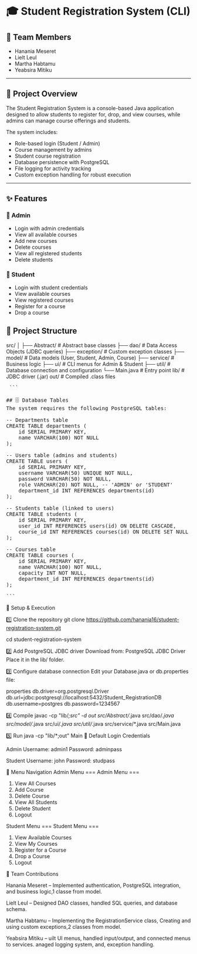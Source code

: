 # 🎓 Student Registration System (CLI)

## 👥 Team Members
- Hanania Meseret 
- Lielt Leul 
- Martha Habtamu 
- Yeabsira Mitiku 

---

## 📖 Project Overview
The Student Registration System is a console-based Java application designed to allow students to register for, drop, and view courses, while admins can manage course offerings and students.

The system includes:
- Role-based login (Student / Admin)
- Course management by admins
- Student course registration
- Database persistence with PostgreSQL
- File logging for activity tracking
- Custom exception handling for robust execution

---

## ✨ Features

### 🔹 Admin
- Login with admin credentials
- View all available courses
- Add new courses
- Delete courses
- View all registered students
- Delete students

### 🔹 Student
- Login with student credentials
- View available courses
- View registered courses
- Register for a course
- Drop a course



## 📂 Project Structure
src/
│
├── Abstract/ # Abstract base classes
├── dao/ # Data Access Objects (JDBC queries)
├── exception/ # Custom exception classes
├── model/ # Data models (User, Student, Admin, Course)
├── service/ # Business logic
├── ui/ # CLI menus for Admin & Student
├── util/ # Database connection and configuration
└── Main.java # Entry point
lib/ # JDBC driver (.jar)
out/ # Compiled .class files

<pre> ```

## 🗄 Database Tables
The system requires the following PostgreSQL tables:

-- Departments table
CREATE TABLE departments (
    id SERIAL PRIMARY KEY,
    name VARCHAR(100) NOT NULL
);

-- Users table (admins and students)
CREATE TABLE users (
    id SERIAL PRIMARY KEY,
    username VARCHAR(50) UNIQUE NOT NULL,
    password VARCHAR(50) NOT NULL,
    role VARCHAR(20) NOT NULL, -- 'ADMIN' or 'STUDENT'
    department_id INT REFERENCES departments(id)
);

-- Students table (linked to users)
CREATE TABLE students (
    id SERIAL PRIMARY KEY,
    user_id INT REFERENCES users(id) ON DELETE CASCADE,
    course_id INT REFERENCES courses(id) ON DELETE SET NULL
);

-- Courses table
CREATE TABLE courses (
    id SERIAL PRIMARY KEY,
    name VARCHAR(100) NOT NULL,
    capacity INT NOT NULL,
    department_id INT REFERENCES departments(id)
);

```</pre>
🚀 Setup & Execution

1️⃣ Clone the repository
git clone https://github.com/hanania16/student-registration-system.git

cd student-registration-system

2️⃣ Add PostgreSQL JDBC driver
Download from:
PostgreSQL JDBC Driver
Place it in the lib/ folder.

3️⃣ Configure database connection
Edit your Database.java or db.properties file:

properties
db.driver=org.postgresql.Driver
db.url=jdbc:postgresql://localhost:5432/Student_RegistrationDB
db.username=postgres
db.password=1234567

4️⃣ Compile
javac -cp "lib/*;src" -d out src/Abstract/*.java src/dao/*.java src/model/*.java src/ui/*.java src/util/*.java src/service/*.java src/Main.java

5️⃣ Run
java -cp "lib/*;out" Main
🔑 Default Login Credentials

Admin
Username: admin1
Password: adminpass

Student
Username: john
Password: studpass

📌 Menu Navigation
<prev>
Admin Menu
=== Admin Menu ===
1. View All Courses
2. Add Course
3. Delete Course
4. View All Students
5. Delete Student
6. Logout
</prev>

Student Menu
<prev>
=== Student Menu ===
1. View Available Courses
2. View My Courses
3. Register for a Course
4. Drop a Course
5. Logout
</prev>

📜 Team Contributions

Hanania Meseret – Implemented authentication, PostgreSQL integration, and business logic,1 classe from model.

Lielt Leul – Designed DAO classes, handled SQL queries, and database schema.

Martha Habtamu – Implementing the RegistrationService class, Creating and using custom exceptions,2 classes from model.

Yeabsira Mitiku – uilt UI menus, handled input/output, and connected menus to services.
anaged logging system, and, exception handling.
